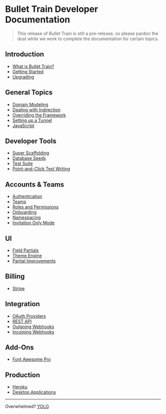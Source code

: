 # Bullet Train Developer Documentation

> This release of Bullet Train is still a pre-release, so please pardon the dust while we work to complete the documentation for certain topics.

## Introduction
 - [What is Bullet Train?](https://bullettrain.co) <i class="ti ti-new-window ml-2"></i>
 - [Getting Started](/docs/getting-started.md)
 - [Upgrading](/docs/upgrades.md)

## General Topics
 - [Domain Modeling](/docs/modeling.md)
 - [Dealing with Indirection](/docs/indirection.md)
 - [Overriding the Framework](/docs/overriding.md)
 - [Setting up a Tunnel](/docs/tunneling.md)
 - [JavaScript](/docs/javascript.md)

## Developer Tools
 - [Super Scaffolding](/docs/super-scaffolding.md)
 - [Database Seeds](/docs/seeds.md)
 - [Test Suite](/docs/testing.md)
 - [Point-and-Click Test Writing](https://github.com/bullet-train-co/magic_test) <i class="ti ti-new-window ml-2"></i>

## Accounts & Teams
 - [Authentication](/docs/authentication.md)
 - [Teams](/docs/teams.md)
 - [Roles and Permissions](/docs/permissions.md)
 - [Onboarding](/docs/onboarding.md)
 - [Namespacing](/docs/namespacing.md)
 - [Invitation Only Mode](/docs/invitation_only.md)

## UI
 - [Field Partials](/docs/field-partials.md)
 - [Theme Engine](/docs/themes.md)
 - [Partial Improvements](https://github.com/bullet-train-co/nice_partials) <i class="ti ti-new-window ml-2"></i>

## Billing
 - [Stripe](/docs/billing/stripe.md)

## Integration
 - [OAuth Providers](/docs/oauth.md)
 - [REST API](/docs/api.md)
 - [Outgoing Webhooks](/docs/webhooks/outgoing.md)
 - [Incoming Webhooks](/docs/webhooks/incoming.md)

## Add-Ons
 - [Font Awesome Pro](/docs/font-awesome-pro.md)

## Production
 - [Heroku](/docs/heroku.md)
 - [Desktop Applications](/docs/desktop.md)

<hr>

Overwhelmed? [YOLO](https://github.com/bullet-train-co/bullet_train#readme).
